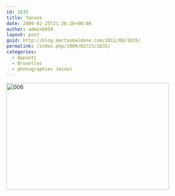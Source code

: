 ```yaml
---
id: 1635
title: Tanase
date: 2009-02-25T21:26:26+00:00
author: admin6059
layout: post
guid: http://blog.martasmaldone.com/2011/08/1635/
permalink: /index.php/2009/02/25/1635/
categories:
  - Appunti
  - Bruxelles
  - photographies (mine)
---
```

[<img class="aligncenter size-full wp-image-1638" title="006" src="http://blog.martasmaldone.eu/wp-content/uploads/2011/08/0062.jpg" alt="006" width="425" height="279" srcset="http://blog.martasmaldone.eu/wp-content/uploads/2011/08/0062.jpg 425w, http://blog.martasmaldone.eu/wp-content/uploads/2011/08/0062-300x197.jpg 300w" sizes="(max-width: 425px) 100vw, 425px" />](http://blog.martasmaldone.eu/wp-content/uploads/2011/08/0062.jpg)